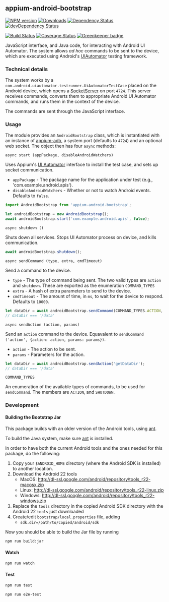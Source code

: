 ## appium-android-bootstrap

[![NPM version](http://img.shields.io/npm/v/appium-android-bootstrap.svg)](https://npmjs.org/package/appium-android-bootstrap)
[![Downloads](http://img.shields.io/npm/dm/appium-android-bootstrap.svg)](https://npmjs.org/package/appium-android-bootstrap)
[![Dependency Status](https://david-dm.org/appium/appium-android-bootstrap/master.svg)](https://david-dm.org/appium/appium-android-bootstrap/master)
[![devDependency Status](https://david-dm.org/appium/appium-android-bootstrap/master/dev-status.svg)](https://david-dm.org/appium/appium-android-bootstrap/master#info=devDependencies)

[![Build Status](https://api.travis-ci.org/appium/appium-android-bootstrap.png?branch=master)](https://travis-ci.org/appium/appium-android-bootstrap)
[![Coverage Status](https://coveralls.io/repos/appium/appium-android-bootstrap/badge.svg?branch=master)](https://coveralls.io/r/appium/appium-android-bootstrap?branch=master)
[![Greenkeeper badge](https://badges.greenkeeper.io/appium/appium-android-bootstrap.svg)](https://greenkeeper.io/)

JavaScript interface, and Java code, for interacting with Android UI Automator. The system allows _ad hoc_ commands to be sent to the device, which are executed using Android's [UIAutomator](http://developer.android.com/tools/testing-support-library/index.html#UIAutomator) testing framework.


### Technical details

The system works by a `com.android.uiautomator.testrunner.UiAutomatorTestCase` placed on the Android device, which opens a [SocketServer](http://docs.oracle.com/javase/7/docs/api/java/net/ServerSocket.html) on port `4724`. This server receives commands, converts them to appropriate Android UI Automator commands, and runs them in the context of the device.

The commands are sent through the JavaScript interface.


### Usage

The module provides an `AndroidBootstrap` class, which is instantiated with an instance of [appium-adb](https://github.com/appium/appium-adb), a system port (defaults to `4724`) and an optional web socket. The object then has four `async` methods:

`async start (appPackage, disableAndroidWatchers)`

Uses Appium's [UI Automator](https://github.com/appium/appium-uiautomator) interface to install the test case, and sets up socket communication.

- `appPackage` - The package name for the application under test (e.g., 'com.example.android.apis').
- `disableAndroidWatchers` - Whether or not to watch Android events. Defaults to `false`.

```js
import AndroidBootstrap from 'appium-android-bootstrap';

let androidBootstrap = new AndroidBootstrap();
await androidBootstrap.start('com.example.android.apis', false);
```


`async shutdown ()`

Shuts down all services. Stops UI Automator process on device, and kills communication.

```js
await androidBootstrap.shutdown();
```


`async sendCommand (type, extra, cmdTimeout)`

Send a command to the device.

- `type` - The type of command being sent. The two valid types are `action` and `shutdown`. These are exported as the enumeration `COMMAND_TYPES`
- `extra` - A hash of extra parameters to send to the device.
- `cmdTimeout` - The amount of time, in `ms`, to wait for the device to respond. Defaults to `10000`.

```js
let dataDir = await androidBootstrap.sendCommand(COMMAND_TYPES.ACTION, {action: 'getDataDir'});
// dataDir === '/data'
```


`async sendAction (action, params)`

Send an `action` command to the device. Equavalent to `sendCommand ('action', {action: action, params: params})`.

- `action` - The action to be sent.
- `params` - Parameters for the action.

```js
let dataDir = await androidBootstrap.sendAction('getDataDir');
// dataDir === '/data'
```


`COMMAND_TYPES`

An enumeration of the available types of commands, to be used for `sendCommand`. The members are `ACTION`, and `SHUTDOWN`.


### Development


#### Building the Bootstrap Jar

This package builds with an older version of the Android tools, using [ant](https://ant.apache.org/).

To build the Java system, make sure [ant](https://ant.apache.org/) is installed.

In order to have both the current Android tools and the ones needed for this package,
do the following:
1. Copy your `$ANDROID_HOME` directory (where the Android SDK is installed) to another location.
1. Download the Android 22 tools
    * MacOS: http://dl-ssl.google.com/android/repository/tools_r22-macosx.zip
    * Linux: http://dl-ssl.google.com/android/repository/tools_r22-linux.zip
    * Windows: http://dl-ssl.google.com/android/repository/tools_r22-windows.zip
1. Replace the `tools` directory in the copied Android SDK directory with the Android 22
  `tools` just downloaded
1. Create/edit `bootstrap/local.properties` file, adding
    * `sdk.dir=/path/to/copied/android/sdk`

Now you should be able to build the Jar file by running
```sh
npm run build:jar
```

#### Watch

```sh
npm run watch
```

#### Test

```sh
npm run test
```

```sh
npm run e2e-test
```
